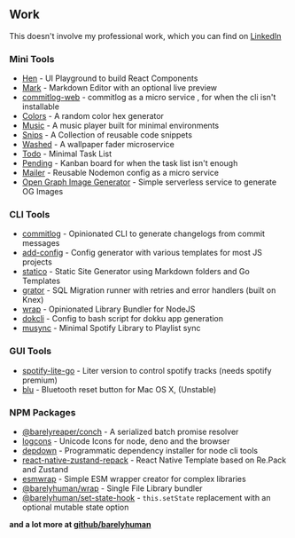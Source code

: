 ## Work

This doesn't involve my professional work, which you can find on [LinkedIn](https://www.linkedin.com/in/reaperim/)

### Mini Tools

- [Hen](https://hen.reaper.im) - UI Playground to build React Components
- [Mark](https://mark.reaper.im) - Markdown Editor with an optional live preview
- [commitlog-web](https://commitlog-web.herokuapp.com) - commitlog as a micro service , for when the cli isn't installable
- [Colors](https://colors.reaper.im) - A random color hex generator
- [Music](https://music.reaper.im) - A music player built for minimal environments
- [Snips](https://snips.reaper.im) - A Collection of reusable code snippets
- [Washed](http://washed.siddharthgelera.com/) - A wallpaper fader microservice
- [Todo](https://todo.reaper.im) - Minimal Task List
- [Pending](https://pending.reaper.im) - Kanban board for when the task list isn't enough
- [Mailer](https://mailer.reaper.im) - Reusable Nodemon config as a micro service
- [Open Graph Image Generator](https://og.reaper.im/) - Simple serverless service to generate OG Images

### CLI Tools

- [commitlog](https://github.com/barelyhuman/commitlog) - Opinionated CLI to generate changelogs from commit messages
- [add-config](https://github.com/barelyhuman/add-config) - Config generator with various templates for most JS projects
- [statico](https://github.com/barelyhuman/statico) - Static Site Generator using Markdown folders and Go Templates
- [grator](https://github.com/barelyhuman/grator) - SQL Migration runner with retries and error handlers (built on Knex)
- [wrap](https://github.com/barelyhuman/wrap) - Opinionated Library Bundler for NodeJS
- [dokcli](https://github.com/barelyhuman/dokcli) - Config to bash script for dokku app generation
- [musync](https://github.com/barelyhuman/musync) - Minimal Spotify Library to Playlist sync

### GUI Tools

- [spotify-lite-go](https://github.com/barelyhuman/spotify-lite-go) - Liter version to control spotify tracks (needs spotify premium)
- [blu](https://github.com/barelyhuman/blu) - Bluetooth reset button for Mac OS X, (Unstable)

### NPM Packages

- [@barelyreaper/conch](https://www.npmjs.com/package/@barelyreaper/conch) - A serialized batch promise resolver
- [logcons](https://www.npmjs.com/package/logcons) - Unicode Icons for node, deno and the browser
- [depdown](https://www.npmjs.com/package/depdown) - Programmatic dependency installer for node cli tools
- [react-native-zustand-repack](https://www.npmjs.com/package/react-native-zustand-repack) - React Native Template based on Re.Pack and Zustand
- [esmwrap](https://www.npmjs.com/package/esmwrap) - Simple ESM wrapper creator for complex libraries
- [@barelyhuman/wrap](https://www.npmjs.com/package/@barelyhuman/wrap) - Single File Library bundler
- [@barelyhuman/set-state-hook](https://www.npmjs.com/package/@barelyhuman/set-state-hook) - `this.setState` replacement with an optional mutable state option

**and a lot more at [github/barelyhuman](https://github.com/barelyhuman)**
